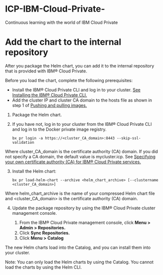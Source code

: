 # ICP-IBM-Cloud-Private-
Continuous learning with the world of IBM Cloud Private

# Add the chart to the internal repository

After you package the Helm chart, you can add it to the internal repository that is provided with IBM® Cloud Private.

Before you load the chart, complete the following prerequisites:

* Install the IBM® Cloud Private CLI and log in to your cluster. [See Installing the IBM® Cloud Private CLI.](https://www.ibm.com/support/knowledgecenter/SSBS6K_2.1.0/manage_cluster/install_cli.html)
* Add the cluster IP and cluster CA domain to the hosts file as shown in step 1 of [Pushing and pulling images.](https://www.ibm.com/support/knowledgecenter/SSBS6K_2.1.0/manage_images/using_docker_cli.html)

1. Package the Helm chart.

2. If you have not, log in to your cluster from the IBM® Cloud Private CLI and log in to the Docker private image registry.
	``` console
    bx pr login -a https://<cluster_CA_domain>:8443 --skip-ssl-validation
    ```
Where cluster_CA_domain is the certificate authority (CA) domain. If you did not specify a CA domain, the default value is mycluster.icp. See [Specifying your own certificate authority (CA) for IBM® Cloud Private services.](https://www.ibm.com/support/knowledgecenter/SSBS6K_2.1.0/installing/create_ca_cert.html)

3. Install the Helm chart:
	```console
	bx pr load-helm-chart --archive <helm_chart_archive> [--clustername <cluster_CA_domain>]
	```
Where helm_chart_archive is the name of your compressed Helm chart file and <cluster_CA_domain> is the certificate authority (CA) domain.

4. Update the package repository by using the IBM® Cloud Private cluster management console.

	1. From the IBM® Cloud Private management console, click **Menu > Admin > Repositories.**
	2. Click **Sync Repositories.**
	3. Click **Menu > Catalog**

The new Helm charts load into the Catalog, and you can install them into your cluster.

Note: You can only load the Helm charts by using the Catalog. You cannot load the charts by using the Helm CLI.

